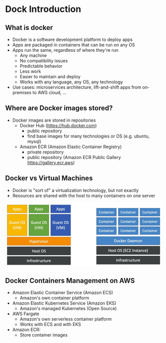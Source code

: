 # Dock Introduction

## What is docker

- Docker is a software development platform to deploy apps
- Apps are packaged in containers that can be run on any OS
- Apps run the same, regardless of where they're run
    - Any machine
    - No compatibility issues
    - Predictable behavior
    - Less work
    - Easier to maintain and deploy
    - Works with any language, any OS, any technology
- Use cases: microservices architecture, lift-and-shift apps from on-premises to AWS cloud, ...

## Where are Docker images stored?

- Docker images are stored in repositories
    - Docker Hub (https://hub.docker.com)
        - public repository
        - find base images for many technologies or OS (e.g. ubuntu, mysql)
    - Amazon ECR (Amazon Elastic Container Registry)
        - private repository
        - public repository (Amazon ECR Public Gallery https://gallery.ecr.aws)

## Docker vs Virtual Machines

- Docker is "sort of" a virtualization technology, but not exactly
- Resources are shared with the host to many containers on one server

![](img/2022-04-20-08-39-29.png)

## Docker Containers Management on AWS

- Amazon Elastic Container Service (Amazon ECS)
    - Amazon's own container platform
- Amazon Elastic Kubernetes Service (Amazon EKS)
    - Amazon's managed Kubernetes (Open Source)
- AWS Fargate
    - Amazon's own serverless container platform
    - Works with ECS and with EKS
- Amazon ECR:
    - Store container images